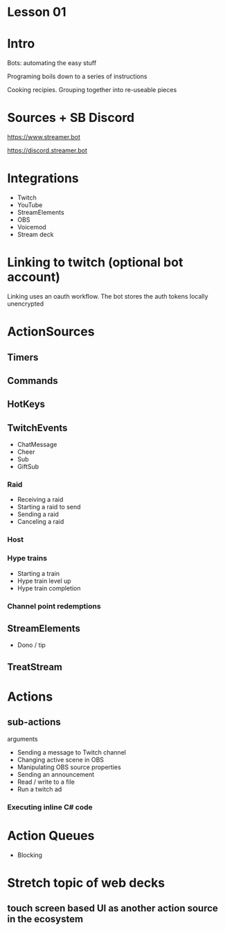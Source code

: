 # Lesson 01
# Intro
Bots: automating the easy stuff

Programing boils down to a series of instructions

Cooking recipies. Grouping together into re-useable pieces
# Sources + SB Discord
https://www.streamer.bot

https://discord.streamer.bot
# Integrations
- Twitch
- YouTube
- StreamElements
- OBS
- Voicemod
- Stream deck
# Linking to twitch (optional bot account)
Linking uses an oauth workflow. The bot stores the auth tokens locally unencrypted
# ActionSources
## Timers
## Commands
## HotKeys
## TwitchEvents
- ChatMessage
- Cheer
- Sub
- GiftSub
### Raid
- Receiving a raid
- Starting a raid to send
- Sending a raid
- Canceling a raid
### Host
### Hype trains
- Starting a train
- Hype train level up
- Hype train completion
### Channel point redemptions
## StreamElements
- Dono / tip
## TreatStream
# Actions
## sub-actions
arguments
- Sending a message to Twitch channel
- Changing active scene in OBS
- Manipulating OBS source properties
- Sending an announcement
- Read / write to a file
- Run a twitch ad
### Executing inline C# code
# Action Queues
- Blocking
# Stretch topic of web decks
## touch screen based UI as another action source in the ecosystem